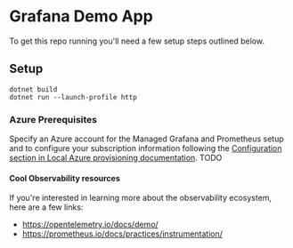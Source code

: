 # Grafana Demo App

To get this repo running you'll need a few setup steps outlined below.

## Setup
```
dotnet build
dotnet run --launch-profile http
```

### Azure Prerequisites
Specify an Azure account for the Managed Grafana and Prometheus setup and to configure your subscription information following the [Configuration section in Local Azure provisioning documentation](https://learn.microsoft.com/en-us/dotnet/aspire/deployment/azure/local-provisioning#configuration).
TODO

#### Cool Observability resources
If you're interested in learning more about the observability ecosystem, here are a few links:
- https://opentelemetry.io/docs/demo/
- https://prometheus.io/docs/practices/instrumentation/

